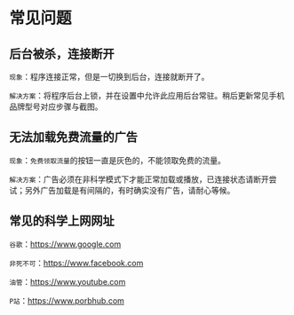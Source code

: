 # 常见问题 #

## 后台被杀，连接断开 ##

`现象`：程序连接正常，但是一切换到后台，连接就断开了。

`解决方案`：将程序后台上锁，并在设置中允许此应用后台常驻。稍后更新常见手机品牌型号对应步骤与截图。

## 无法加载免费流量的广告 ##

`现象`：`免费领取流量`的按钮一直是灰色的，不能领取免费的流量。

`解决方案`：广告必须在非科学模式下才能正常加载或播放，已连接状态请断开尝试；另外广告加载是有间隔的，有时确实没有广告，请耐心等候。

## 常见的科学上网网址 ##

`谷歌`：https://www.google.com

`非死不可`：https://www.facebook.com 

`油管`：https://www.youtube.com

`P站`：https://www.porbhub.com